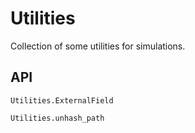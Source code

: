 # Utilities

Collection of some utilities for simulations.

## API
```@docs
Utilities.ExternalField
```

```@docs
Utilities.unhash_path
```